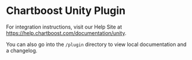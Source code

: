 # Chartboost Unity Plugin

For integration instructions, visit our Help Site at https://help.chartboost.com/documentation/unity.

You can also go into the `/plugin` directory to view local documentation and a changelog.